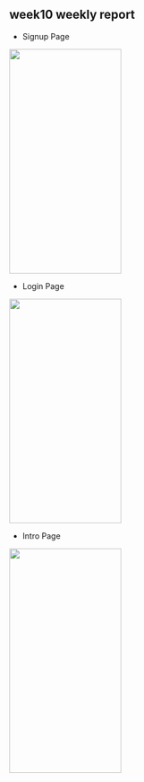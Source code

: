 ## week10 weekly report

+ Signup Page

<img src="https://user-images.githubusercontent.com/86800087/201351595-d6b71d0a-22cd-4454-9021-94018b6280dd.gif" width="200" height="400"/>

+ Login Page

<img src="https://user-images.githubusercontent.com/86800087/201346694-4e3b96a3-e380-4939-9628-c085ae4cce95.gif" width="200" height="400"/>

+ Intro Page

<img src="https://user-images.githubusercontent.com/86800087/201349888-007f6005-1a7b-47a6-8232-9af724f0d80d.gif" width="200" height="400"/>
